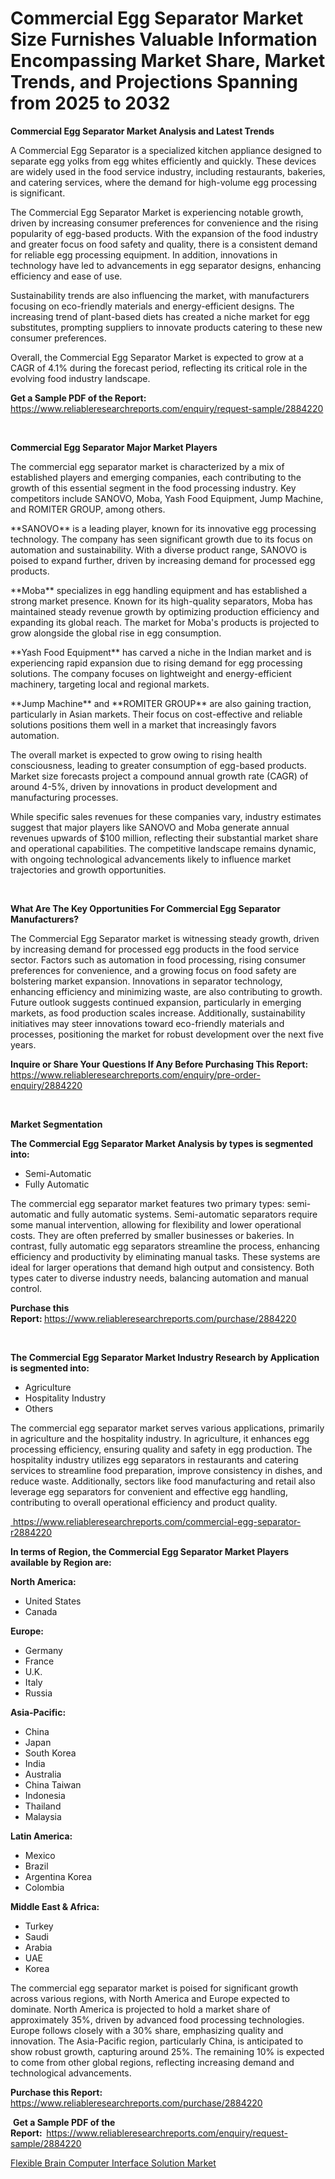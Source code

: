 <p><h1>Commercial Egg Separator Market Size Furnishes Valuable Information Encompassing Market Share, Market Trends, and Projections Spanning from 2025 to 2032</h1></p><p><strong>Commercial Egg Separator Market Analysis and Latest Trends</strong></p>
<p><p>A Commercial Egg Separator is a specialized kitchen appliance designed to separate egg yolks from egg whites efficiently and quickly. These devices are widely used in the food service industry, including restaurants, bakeries, and catering services, where the demand for high-volume egg processing is significant. </p><p>The Commercial Egg Separator Market is experiencing notable growth, driven by increasing consumer preferences for convenience and the rising popularity of egg-based products. With the expansion of the food industry and greater focus on food safety and quality, there is a consistent demand for reliable egg processing equipment. In addition, innovations in technology have led to advancements in egg separator designs, enhancing efficiency and ease of use. </p><p>Sustainability trends are also influencing the market, with manufacturers focusing on eco-friendly materials and energy-efficient designs. The increasing trend of plant-based diets has created a niche market for egg substitutes, prompting suppliers to innovate products catering to these new consumer preferences. </p><p>Overall, the Commercial Egg Separator Market is expected to grow at a CAGR of 4.1% during the forecast period, reflecting its critical role in the evolving food industry landscape.</p></p>
<p><strong>Get a Sample PDF of the Report:&nbsp;</strong> <a href="https://www.reliableresearchreports.com/enquiry/request-sample/2884220?utm_campaign=3183&utm_medium=2&utm_source=Github&utm_content=ia&utm_term=13032025&utm_id=commercial-egg-separator">https://www.reliableresearchreports.com/enquiry/request-sample/2884220</a></p>
<p>&nbsp;</p>
<p><strong>Commercial Egg Separator Major Market Players</strong></p>
<p><p>The commercial egg separator market is characterized by a mix of established players and emerging companies, each contributing to the growth of this essential segment in the food processing industry. Key competitors include SANOVO, Moba, Yash Food Equipment, Jump Machine, and ROMITER GROUP, among others.</p><p>**SANOVO** is a leading player, known for its innovative egg processing technology. The company has seen significant growth due to its focus on automation and sustainability. With a diverse product range, SANOVO is poised to expand further, driven by increasing demand for processed egg products.</p><p>**Moba** specializes in egg handling equipment and has established a strong market presence. Known for its high-quality separators, Moba has maintained steady revenue growth by optimizing production efficiency and expanding its global reach. The market for Moba's products is projected to grow alongside the global rise in egg consumption.</p><p>**Yash Food Equipment** has carved a niche in the Indian market and is experiencing rapid expansion due to rising demand for egg processing solutions. The company focuses on lightweight and energy-efficient machinery, targeting local and regional markets. </p><p>**Jump Machine** and **ROMITER GROUP** are also gaining traction, particularly in Asian markets. Their focus on cost-effective and reliable solutions positions them well in a market that increasingly favors automation.</p><p>The overall market is expected to grow owing to rising health consciousness, leading to greater consumption of egg-based products. Market size forecasts project a compound annual growth rate (CAGR) of around 4-5%, driven by innovations in product development and manufacturing processes.</p><p>While specific sales revenues for these companies vary, industry estimates suggest that major players like SANOVO and Moba generate annual revenues upwards of $100 million, reflecting their substantial market share and operational capabilities. The competitive landscape remains dynamic, with ongoing technological advancements likely to influence market trajectories and growth opportunities.</p></p>
<p>&nbsp;</p>
<p><strong>What Are The Key Opportunities For Commercial Egg Separator Manufacturers?</strong></p>
<p><p>The Commercial Egg Separator market is witnessing steady growth, driven by increasing demand for processed egg products in the food service sector. Factors such as automation in food processing, rising consumer preferences for convenience, and a growing focus on food safety are bolstering market expansion. Innovations in separator technology, enhancing efficiency and minimizing waste, are also contributing to growth. Future outlook suggests continued expansion, particularly in emerging markets, as food production scales increase. Additionally, sustainability initiatives may steer innovations toward eco-friendly materials and processes, positioning the market for robust development over the next five years.</p></p>
<p><strong>Inquire or Share Your Questions If Any Before Purchasing This Report:</strong> <a href="https://www.reliableresearchreports.com/enquiry/pre-order-enquiry/2884220?utm_campaign=3183&utm_medium=2&utm_source=Github&utm_content=ia&utm_term=13032025&utm_id=commercial-egg-separator">https://www.reliableresearchreports.com/enquiry/pre-order-enquiry/2884220</a></p>
<p>&nbsp;</p>
<p><strong>Market Segmentation</strong></p>
<p><strong>The Commercial Egg Separator Market Analysis by types is segmented into:</strong></p>
<p><ul><li>Semi-Automatic</li><li>Fully Automatic</li></ul></p>
<p><p>The commercial egg separator market features two primary types: semi-automatic and fully automatic systems. Semi-automatic separators require some manual intervention, allowing for flexibility and lower operational costs. They are often preferred by smaller businesses or bakeries. In contrast, fully automatic egg separators streamline the process, enhancing efficiency and productivity by eliminating manual tasks. These systems are ideal for larger operations that demand high output and consistency. Both types cater to diverse industry needs, balancing automation and manual control.</p></p>
<p><strong>Purchase this Report:&nbsp;</strong><a href="https://www.reliableresearchreports.com/purchase/2884220?utm_campaign=3183&utm_medium=2&utm_source=Github&utm_content=ia&utm_term=13032025&utm_id=commercial-egg-separator">https://www.reliableresearchreports.com/purchase/2884220</a></p>
<p>&nbsp;</p>
<p><strong>The Commercial Egg Separator Market Industry Research by Application is segmented into:</strong></p>
<p><ul><li>Agriculture</li><li>Hospitality Industry</li><li>Others</li></ul></p>
<p><p>The commercial egg separator market serves various applications, primarily in agriculture and the hospitality industry. In agriculture, it enhances egg processing efficiency, ensuring quality and safety in egg production. The hospitality industry utilizes egg separators in restaurants and catering services to streamline food preparation, improve consistency in dishes, and reduce waste. Additionally, sectors like food manufacturing and retail also leverage egg separators for convenient and effective egg handling, contributing to overall operational efficiency and product quality.</p></p>
<p><a href="https://www.reliableresearchreports.com/commercial-egg-separator-r2884220?utm_campaign=3183&utm_medium=2&utm_source=Github&utm_content=ia&utm_term=13032025&utm_id=commercial-egg-separator">&nbsp;https://www.reliableresearchreports.com/commercial-egg-separator-r2884220</a></p>
<p><strong>In terms of Region, the Commercial Egg Separator Market Players available by Region are:</strong></p>
<p>
    <p> <strong> North America: </strong>
        <ul>
            <li>United States</li>
            <li>Canada</li>
        </ul>
        </p> 
    <p> <strong> Europe: </strong>
        <ul>
            <li>Germany</li>
            <li>France</li>
            <li>U.K.</li>
            <li>Italy</li>
            <li>Russia</li>
        </ul>
        </p> 
    <p> <strong> Asia-Pacific: </strong>
        <ul>
            <li>China</li>
            <li>Japan</li>
            <li>South Korea</li>
            <li>India</li>
            <li>Australia</li>
            <li>China Taiwan</li>
            <li>Indonesia</li>
            <li>Thailand</li>
            <li>Malaysia</li>
        </ul>
        </p> 
    <p> <strong> Latin America: </strong>
        <ul>
            <li>Mexico</li>
            <li>Brazil</li>
            <li>Argentina Korea</li>
            <li>Colombia</li>
        </ul>
        </p> 
    <p> <strong> Middle East & Africa: </strong>
        <ul>
            <li>Turkey</li>
            <li>Saudi</li>
            <li>Arabia</li>
            <li>UAE</li>
            <li>Korea</li>
        </ul>
    </p>
    </p>
<p><p>The commercial egg separator market is poised for significant growth across various regions, with North America and Europe expected to dominate. North America is projected to hold a market share of approximately 35%, driven by advanced food processing technologies. Europe follows closely with a 30% share, emphasizing quality and innovation. The Asia-Pacific region, particularly China, is anticipated to show robust growth, capturing around 25%. The remaining 10% is expected to come from other global regions, reflecting increasing demand and technological advancements.</p></p>
<p><strong>Purchase this Report: </strong><a href="https://www.reliableresearchreports.com/purchase/2884220?utm_campaign=3183&utm_medium=2&utm_source=Github&utm_content=ia&utm_term=13032025&utm_id=commercial-egg-separator">https://www.reliableresearchreports.com/purchase/2884220</a></p>
<p>&nbsp;<strong>Get a Sample PDF of the Report:&nbsp;&nbsp;</strong><a href="https://www.reliableresearchreports.com/enquiry/request-sample/2884220?utm_campaign=3183&utm_medium=2&utm_source=Github&utm_content=ia&utm_term=13032025&utm_id=commercial-egg-separator">https://www.reliableresearchreports.com/enquiry/request-sample/2884220</a></p>
<p><strong></strong></p>
<p><p><a href="https://github.com/ugurgyuri/Market-Research-Report-List-1/blob/main/flexible-brain-computer-interface-solution-market.md?utm_campaign=3183&utm_medium=2&utm_source=Github&utm_content=ia&utm_term=13032025&utm_id=commercial-egg-separator">Flexible Brain Computer Interface Solution Market</a></p></p>